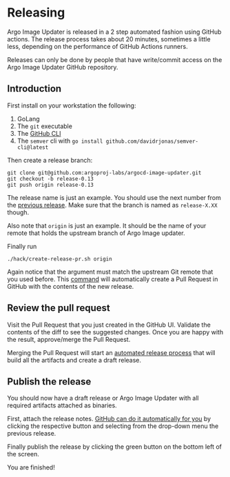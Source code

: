 # Releasing

Argo Image Updater is released in a 2 step automated fashion using GitHub actions. The release process takes about 20 minutes, sometimes a little less, depending on the performance of GitHub Actions runners.

Releases can only be done  by people that have write/commit access on the Argo Image Updater GitHub repository.

## Introduction

First install on your workstation the following:

1. GoLang 
1. The `git` executable
1. The [GitHub CLI](https://cli.github.com/)
1. The `semver` cli with `go install github.com/davidrjonas/semver-cli@latest`

Then create a release branch:

```
git clone git@github.com:argoproj-labs/argocd-image-updater.git
git checkout -b release-0.13
git push origin release-0.13
```

The release name is just an example. You should use the next number from the [previous release](https://github.com/argoproj-labs/argocd-image-updater/releases). Make sure that the branch is named as `release-X.XX` though.

Also note that `origin` is just an example. It should be the name of your remote that holds the upstream branch of Argo Image updater.

Finally run

```
./hack/create-release-pr.sh origin
```

Again notice that the argument must match the upstream Git remote that you used before. This [command](https://github.com/argoproj-labs/argocd-image-updater/blob/master/hack/create-release-pr.sh) will automatically create a Pull Request in GitHub with the contents of the new release.

## Review the pull request

Visit the Pull Request that you just created in the GitHub UI. Validate the contents of the diff to see the suggested changes.
Once you are happy with the result, approve/merge the Pull Request.

Merging the Pull Request will start an [automated release process](https://github.com/argoproj-labs/argocd-image-updater/blob/master/.github/workflows/create-release-draft.yaml) that will build all the artifacts
and create a draft release.

## Publish the release

You should now have a draft release or Argo Image Updater with all required artifacts attached as binaries.

First, attach the release notes. [GitHub can do it automatically for you](https://docs.github.com/en/repositories/releasing-projects-on-github/automatically-generated-release-notes) by clicking the respective button
and selecting from the drop-down menu the previous release.

Finally publish the release by clicking the green button on the bottom left of the screen.

You are finished!










